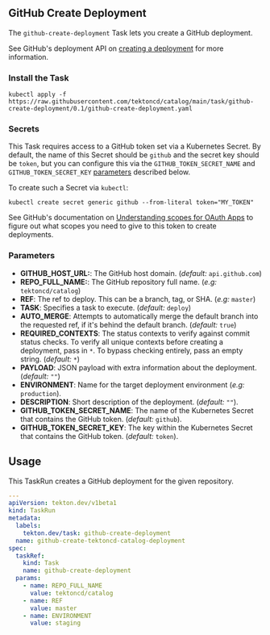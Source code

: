 ## GitHub Create Deployment

The `github-create-deployment` Task lets you create a GitHub deployment.

See GitHub's deployment API on [creating a deployment](https://developer.github.com/v3/repos/deployments/#create-a-deployment) for more information.

### Install the Task

```
kubectl apply -f https://raw.githubusercontent.com/tektoncd/catalog/main/task/github-create-deployment/0.1/github-create-deployment.yaml
```

### Secrets

This Task requires access to a GitHub token set via a Kubernetes Secret. By default, the name of this Secret should be `github` and the secret key should be `token`, but you can configure this via the `GITHUB_TOKEN_SECRET_NAME` and `GITHUB_TOKEN_SECRET_KEY` [parameters](#parameters) described below.

To create such a Secret via `kubectl`:

```
kubectl create secret generic github --from-literal token="MY_TOKEN"
```

See GitHub's documentation on [Understanding scopes for OAuth Apps](https://developer.github.com/apps/building-oauth-apps/understanding-scopes-for-oauth-apps/) to figure out what scopes you need to give to this token to create deployments.

### Parameters

- **GITHUB_HOST_URL:**: The GitHub host domain. (_default:_ `api.github.com`)
- **REPO_FULL_NAME:**: The GitHub repository full name. (_e.g:_ `tektoncd/catalog`)
- **REF**: The ref to deploy. This can be a branch, tag, or SHA. (_e.g:_ `master`)
- **TASK**: Specifies a task to execute. (_default:_ `deploy`)
- **AUTO_MERGE**: Attempts to automatically merge the default branch into the
  requested ref, if it's behind the default branch. (_default:_ `true`)
- **REQUIRED_CONTEXTS**: The status contexts to verify against commit status checks. To
  verify all unique contexts before creating a deployment, pass
  in `*`. To bypass checking entirely, pass an empty string. (_default:_ `*`)
- **PAYLOAD**: JSON payload with extra information about the deployment. (_default:_ `""`)
- **ENVIRONMENT**: Name for the target deployment environment (_e.g:_ `production`).
- **DESCRIPTION**: Short description of the deployment. (_default:_ `""`).
- **GITHUB_TOKEN_SECRET_NAME**: The name of the Kubernetes Secret that
  contains the GitHub token. (_default:_ `github`).
- **GITHUB_TOKEN_SECRET_KEY**: The key within the Kubernetes Secret that contains the GitHub token. (_default:_ `token`).

## Usage

This TaskRun creates a GitHub deployment for the given repository.

```yaml
---
apiVersion: tekton.dev/v1beta1
kind: TaskRun
metadata:
  labels:
    tekton.dev/task: github-create-deployment
  name: github-create-tektoncd-catalog-deployment
spec:
  taskRef:
    kind: Task
    name: github-create-deployment
  params:
    - name: REPO_FULL_NAME
      value: tektoncd/catalog
    - name: REF
      value: master
    - name: ENVIRONMENT
      value: staging
```
